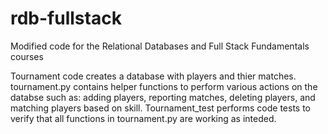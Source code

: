 rdb-fullstack
=============

Modified code for the Relational Databases and Full Stack Fundamentals courses

Tournament code creates a database with players and thier matches. tournament.py contains helper functions to perform various actions on the databse such as: adding players, reporting matches, deleting players, and matching players based on skill. Tournament_test performs code tests to verify that all functions in tournament.py are working as inteded.

